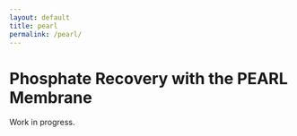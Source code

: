 ```yaml
---
layout: default
title: pearl
permalink: /pearl/
---
```


# Phosphate Recovery with the PEARL Membrane

Work in progress.
